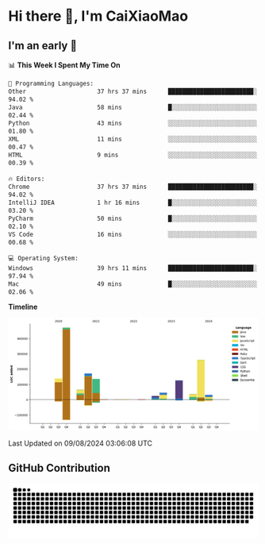 # Hi there 👋, I'm CaiXiaoMao

## I'm an early 🐤
<!--START_SECTION:waka-->
📊 **This Week I Spent My Time On** 

```text
💬 Programming Languages: 
Other                    37 hrs 37 mins      ████████████████████████░   94.02 % 
Java                     58 mins             █░░░░░░░░░░░░░░░░░░░░░░░░   02.44 % 
Python                   43 mins             ░░░░░░░░░░░░░░░░░░░░░░░░░   01.80 % 
XML                      11 mins             ░░░░░░░░░░░░░░░░░░░░░░░░░   00.47 % 
HTML                     9 mins              ░░░░░░░░░░░░░░░░░░░░░░░░░   00.39 % 

🔥 Editors: 
Chrome                   37 hrs 37 mins      ████████████████████████░   94.02 % 
IntelliJ IDEA            1 hr 16 mins        █░░░░░░░░░░░░░░░░░░░░░░░░   03.20 % 
PyCharm                  50 mins             █░░░░░░░░░░░░░░░░░░░░░░░░   02.10 % 
VS Code                  16 mins             ░░░░░░░░░░░░░░░░░░░░░░░░░   00.68 % 

💻 Operating System: 
Windows                  39 hrs 11 mins      ████████████████████████░   97.94 % 
Mac                      49 mins             █░░░░░░░░░░░░░░░░░░░░░░░░   02.06 % 
```

**Timeline**

![Lines of Code chart](https://raw.githubusercontent.com/caixiaomao/caixiaomao/main/assets/bar_graph.png)


 Last Updated on 09/08/2024 03:06:08 UTC
<!--END_SECTION:waka-->

## GitHub Contribution
<picture>
  <source media="(prefers-color-scheme: dark)" srcset="/dist/snake/github-contribution-grid-snake-dark.svg" />
  <source media="(prefers-color-scheme: light)" srcset="/dist/snake/github-contribution-grid-snake.svg" />
  <img alt="github contribution grid snake animation" src="/dist/snake/github-contribution-grid-snake.svg" />
</picture>
